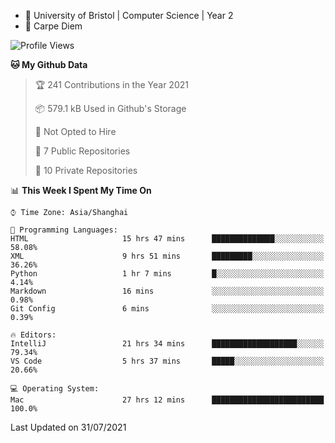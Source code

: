 - :school: University of Bristol | Computer Science | Year 2
- :musical_keyboard: Carpe Diem

<!--START_SECTION:waka-->
![Profile Views](http://img.shields.io/badge/Profile%20Views-0-blue)

**🐱 My Github Data** 

> 🏆 241 Contributions in the Year 2021
 > 
> 📦 579.1 kB Used in Github's Storage 
 > 
> 🚫 Not Opted to Hire
 > 
> 📜 7 Public Repositories 
 > 
> 🔑 10 Private Repositories  
 > 
📊 **This Week I Spent My Time On** 

```text
⌚︎ Time Zone: Asia/Shanghai

💬 Programming Languages: 
HTML                     15 hrs 47 mins      ██████████████░░░░░░░░░░░   58.08% 
XML                      9 hrs 51 mins       █████████░░░░░░░░░░░░░░░░   36.26% 
Python                   1 hr 7 mins         █░░░░░░░░░░░░░░░░░░░░░░░░   4.14% 
Markdown                 16 mins             ░░░░░░░░░░░░░░░░░░░░░░░░░   0.98% 
Git Config               6 mins              ░░░░░░░░░░░░░░░░░░░░░░░░░   0.39%

🔥 Editors: 
IntelliJ                 21 hrs 34 mins      ███████████████████░░░░░░   79.34% 
VS Code                  5 hrs 37 mins       █████░░░░░░░░░░░░░░░░░░░░   20.66%

💻 Operating System: 
Mac                      27 hrs 12 mins      █████████████████████████   100.0%

```


 Last Updated on 31/07/2021
<!--END_SECTION:waka-->